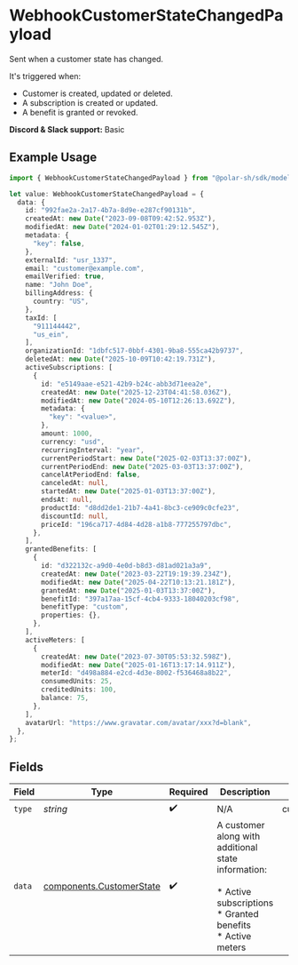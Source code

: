 # WebhookCustomerStateChangedPayload

Sent when a customer state has changed.

It's triggered when:

* Customer is created, updated or deleted.
* A subscription is created or updated.
* A benefit is granted or revoked.

**Discord & Slack support:** Basic

## Example Usage

```typescript
import { WebhookCustomerStateChangedPayload } from "@polar-sh/sdk/models/components/webhookcustomerstatechangedpayload.js";

let value: WebhookCustomerStateChangedPayload = {
  data: {
    id: "992fae2a-2a17-4b7a-8d9e-e287cf90131b",
    createdAt: new Date("2023-09-08T09:42:52.953Z"),
    modifiedAt: new Date("2024-01-02T01:29:12.545Z"),
    metadata: {
      "key": false,
    },
    externalId: "usr_1337",
    email: "customer@example.com",
    emailVerified: true,
    name: "John Doe",
    billingAddress: {
      country: "US",
    },
    taxId: [
      "911144442",
      "us_ein",
    ],
    organizationId: "1dbfc517-0bbf-4301-9ba8-555ca42b9737",
    deletedAt: new Date("2025-10-09T10:42:19.731Z"),
    activeSubscriptions: [
      {
        id: "e5149aae-e521-42b9-b24c-abb3d71eea2e",
        createdAt: new Date("2025-12-23T04:41:58.036Z"),
        modifiedAt: new Date("2024-05-10T12:26:13.692Z"),
        metadata: {
          "key": "<value>",
        },
        amount: 1000,
        currency: "usd",
        recurringInterval: "year",
        currentPeriodStart: new Date("2025-02-03T13:37:00Z"),
        currentPeriodEnd: new Date("2025-03-03T13:37:00Z"),
        cancelAtPeriodEnd: false,
        canceledAt: null,
        startedAt: new Date("2025-01-03T13:37:00Z"),
        endsAt: null,
        productId: "d8dd2de1-21b7-4a41-8bc3-ce909c0cfe23",
        discountId: null,
        priceId: "196ca717-4d84-4d28-a1b8-777255797dbc",
      },
    ],
    grantedBenefits: [
      {
        id: "d322132c-a9d0-4e0d-b8d3-d81ad021a3a9",
        createdAt: new Date("2023-03-22T19:19:39.234Z"),
        modifiedAt: new Date("2025-04-22T10:13:21.181Z"),
        grantedAt: new Date("2025-01-03T13:37:00Z"),
        benefitId: "397a17aa-15cf-4cb4-9333-18040203cf98",
        benefitType: "custom",
        properties: {},
      },
    ],
    activeMeters: [
      {
        createdAt: new Date("2023-07-30T05:53:32.598Z"),
        modifiedAt: new Date("2025-01-16T13:17:14.911Z"),
        meterId: "d498a884-e2cd-4d3e-8002-f536468a8b22",
        consumedUnits: 25,
        creditedUnits: 100,
        balance: 75,
      },
    ],
    avatarUrl: "https://www.gravatar.com/avatar/xxx?d=blank",
  },
};
```

## Fields

| Field                                                                                                          | Type                                                                                                           | Required                                                                                                       | Description                                                                                                    | Example                                                                                                        |
| -------------------------------------------------------------------------------------------------------------- | -------------------------------------------------------------------------------------------------------------- | -------------------------------------------------------------------------------------------------------------- | -------------------------------------------------------------------------------------------------------------- | -------------------------------------------------------------------------------------------------------------- |
| `type`                                                                                                         | *string*                                                                                                       | :heavy_check_mark:                                                                                             | N/A                                                                                                            | customer.state_changed                                                                                         |
| `data`                                                                                                         | [components.CustomerState](../../models/components/customerstate.md)                                           | :heavy_check_mark:                                                                                             | A customer along with additional state information:<br/><br/>* Active subscriptions<br/>* Granted benefits<br/>* Active meters |                                                                                                                |